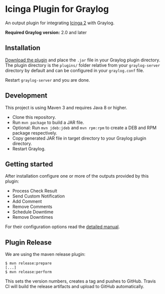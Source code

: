 # Icinga Plugin for Graylog

An output plugin for integrating [Icinga 2](https://www.icinga.com/products/icinga-2/) with Graylog.

**Required Graylog version:** 2.0 and later

Installation
------------

[Download the plugin](https://www.google.com/search?q=to+be+done)
and place the `.jar` file in your Graylog plugin directory. The plugin directory
is the `plugins/` folder relative from your `graylog-server` directory by default
and can be configured in your `graylog.conf` file.

Restart `graylog-server` and you are done.

Development
-----------

This project is using Maven 3 and requires Java 8 or higher.

* Clone this repository.
* Run `mvn package` to build a JAR file.
* Optional: Run `mvn jdeb:jdeb` and `mvn rpm:rpm` to create a DEB and RPM package respectively.
* Copy generated JAR file in target directory to your Graylog plugin directory.
* Restart Graylog.

Getting started
---------------

After installation configure one or more of the outputs provided by this plugin:

* Process Check Result
* Send Custom Notification
* Add Comment
* Remove Comments
* Schedule Downtime
* Remove Downtimes

For their configuration options read the [detailed manual](https://www.icinga.com/docs/graylog-plugin/latest).

Plugin Release
--------------

We are using the maven release plugin:

```
$ mvn release:prepare
[...]
$ mvn release:perform
```

This sets the version numbers, creates a tag and pushes to GitHub. Travis CI will build the release artifacts and upload to GitHub automatically.